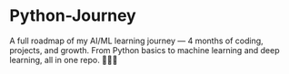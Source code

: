 # Python-Journey
A full roadmap of my AI/ML learning journey — 4 months of coding, projects, and growth. From Python basics to machine learning and deep learning, all in one repo. 🚀🐍🧠
